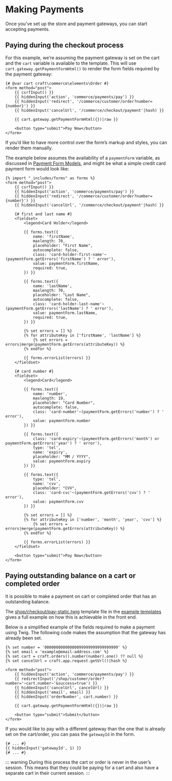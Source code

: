 # Making Payments

Once you’ve set up the store and payment gateways, you can start accepting payments.

## Paying during the checkout process

For this example, we’re assuming the payment gateway is set on the cart and the `cart` variable is available to the template. This will use `cart.gateway.getPaymentFormHtml()` to render the form fields required by the payment gateway:

```twig
{# @var cart craft\commerce\elements\Order #}
<form method="post">
    {{ csrfInput() }}
    {{ hiddenInput('action', 'commerce/payments/pay') }}
    {{ hiddenInput('redirect', '/commerce/customer/order?number={number}') }}
    {{ hiddenInput('cancelUrl', '/commerce/checkout/payment'|hash) }}

    {{ cart.gateway.getPaymentFormHtml({})|raw }}

    <button type="submit">Pay Now</button>
</form>
```

If you’d like to have more control over the form’s markup and styles, you can render them manually.

The example below assumes the availability of a `paymentForm` variable, as discussed in [Payment Form Models](payment-form-models.md), and might be what a simple credit card payment form would look like:

```twig
{% import "_includes/forms" as forms %}
<form method="post">
    {{ csrfInput() }}
    {{ hiddenInput('action', 'commerce/payments/pay') }}
    {{ hiddenInput('redirect', '/commerce/customer/order?number={number}') }}
    {{ hiddenInput('cancelUrl', '/commerce/checkout/payment'|hash) }}

    {# first and last name #}
    <fieldset>
        <legend>Card Holder</legend>

        {{ forms.text({
            name: 'firstName',
            maxlength: 70,
            placeholder: "First Name",
            autocomplete: false,
            class: 'card-holder-first-name'~(paymentForm.getErrors('firstName') ? ' error'),
            value: paymentForm.firstName,
            required: true,
        }) }}

        {{ forms.text({
            name: 'lastName',
            maxlength: 70,
            placeholder: "Last Name",
            autocomplete: false,
            class: 'card-holder-last-name'~(paymentForm.getErrors('lastName') ? ' error'),
            value: paymentForm.lastName,
            required: true,
        }) }}

        {% set errors = [] %}
        {% for attributeKey in ['firstName', 'lastName'] %}
            {% set errors = errors|merge(paymentForm.getErrors(attributeKey)) %}
        {% endfor %}

        {{ forms.errorList(errors) }}
    </fieldset>

    {# card number #}
    <fieldset>
        <legend>Card</legend>

        {{ forms.text({
            name: 'number',
            maxlength: 19,
            placeholder: "Card Number",
            autocomplete: false,
            class: 'card-number'~(paymentForm.getErrors('number') ? ' error'),
            value: paymentForm.number
        }) }}

        {{ forms.text({
            class: 'card-expiry'~(paymentForm.getErrors('month') or paymentForm.getErrors('year') ? ' error'),
            type: 'tel',
            name: 'expiry',
            placeholder: "MM / YYYY",
            value: paymentForm.expiry
        }) }}

        {{ forms.text({
            type: 'tel',
            name: 'cvv',
            placeholder: "CVV",
            class: 'card-cvc'~(paymentForm.getErrors('cvv') ? ' error'),
            value: paymentForm.cvv
        }) }}

        {% set errors = [] %}
        {% for attributeKey in ['number', 'month', 'year', 'cvv'] %}
            {% set errors = errors|merge(paymentForm.getErrors(attributeKey)) %}
        {% endfor %}

        {{ forms.errorList(errors) }}
    </fieldset>

    <button type="submit">Pay Now</button>
</form>
```

## Paying outstanding balance on a cart or completed order

It is possible to make a payment on cart or completed order that has an outstanding balance.

The [shop/checkout/pay-static.twig](https://github.com/craftcms/commerce/tree/main/example-templates/build/shop/checkout/pay-static.twig) template file in the [example templates](example-templates.md) gives a full example on how this is achievable in the front end.

Below is a simplified example of the fields required to make a payment using Twig. The following code makes the assumption that the gateway has already been set.

```twig
{% set number = '00000000000000099999999999999999' %}
{% set email = 'example@email-address.com' %}
{% set cart = craft.orders().number(number).one() ?? null %}
{% set cancelUrl = craft.app.request.getUrl()|hash %}

<form method="post">
    {{ hiddenInput('action', 'commerce/payments/pay') }}
    {{ redirectInput('/shop/customer/order?number='~cart.number~'&success=true') }}
    {{ hiddenInput('cancelUrl', cancelUrl) }}
    {{ hiddenInput('email', email) }}
    {{ hiddenInput('orderNumber', cart.number) }}

    {{ cart.gateway.getPaymentFormHtml({})|raw }}

    <button type="submit">Submit</button>
</form>
```

If you would like to pay with a different gateway than the one that is already set on the cart/order, you can pass the `gatewayId` in the form.

```twig
{# ... #}
{{ hiddenInput('gatewayId', 1) }}
{# ... #}
```

::: warning
During this process the cart or order is never in the user’s session. This means that they could be paying for a cart and also have a separate cart in their current session.
:::
